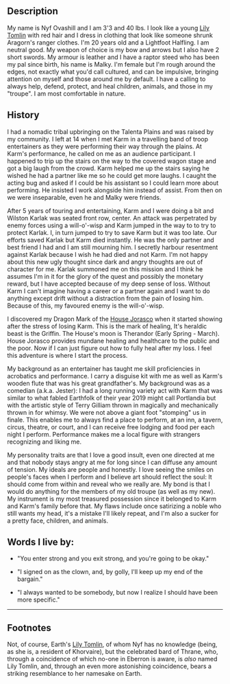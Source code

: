 ﻿## Description 

My name is Nyf Ovashill and I am 3'3 and 40 lbs. I look like a young 
[Lily Tomlin](#tomlin_footnote) with red hair and I dress in clothing that look
like someone shrunk Aragorn's ranger clothes. I'm 20 years old and a Lightfoot
Halfling. I am neutral good. My weapon of choice is my bow and arrows but I
also have 2 short swords. My armour is leather and I have a raptor steed who
has been my pal since birth, his name is Malky. I'm female but I'm rough around
the edges, not exactly what you'd call cultured, and can be impulsive, bringing
attention on myself and those around me by default. I have a calling to always
help, defend, protect, and heal children, animals, and those in my "troupe". I
am most comfortable in nature.

## History

I had a nomadic tribal upbringing on the Talenta Plains and was raised by my
community. I left at 14 when I met Karm in a travelling band of troop
entertainers as they were performing their way through the plains. At Karm's
performance, he called on me as an audience participant. I happened to trip up
the stairs on the way to the covered wagon stage and got a big laugh from the
crowd. Karm helped me up the stairs saying he wished he had a partner like me
so he could get more laughs. I caught the acting bug and asked if I could be
his assistant so I could learn more about performing. He insisted I work
alongside him instead of assist. From then on we were inseparable, even he and
Malky were friends.


After 5 years of touring and entertaining, Karm and I were doing a bit and
Wilston Karlak was seated front row, center. An attack was perpetrated by enemy
forces using a will-o'-wisp and Karm jumped in the way to to try to protect
Karlak. I, in turn jumped to try to save Karm but it was too late. Our efforts
saved Karlak but Karm died instantly. He was the only partner and best friend I
had and I am still mourning him. I secretly harbour resentment against Karlak
because I wish he had died and not Karm. I'm not happy about this new ugly
thought since dark and angry thoughts are out of character for me. Karlak
summoned me on this mission and I think he assumes I'm in it for the glory of
the quest and possibly the monetary reward, but I have accepted because of my
deep sense of loss. Without Karm I can't imagine having a career or a partner
again and I want to do anything except drift without a distraction from the
pain of losing him. Because of this, my favoured enemy is the will-o'-wisp. 


I discovered my Dragon Mark of the 
[House Jorasco](https://eberron.fandom.com/wiki/House_Jorasco) 
when it started showing after
the stress of losing Karm. This is the mark of healing, It's heraldic beast is
the Griffin. The House's moon is Therandor (Early Spring - March). House
Jorasco provides mundane healing and healthcare to the public and the poor. Now
if I can just figure out how to fully heal after my loss. I feel this adventure
is where I start the process.


My background as an entertainer has taught me skill proficiencies in acrobatics
and performance. I carry a disguise kit with me as well as Karm's wooden flute
that was his great grandfather's. My background was as a comedian (a.k.a.
Jester): I had a long running variety act with Karm that was similar to what
fabled Earthfolk of their year 2019 might call Portlandia but with the artistic
style of Terry Gilliam thrown in magically and mechanically thrown in for
whimsy. We were not above a giant foot "stomping" us in finale. This enables me
to always find a place to perform, at an inn, a tavern, circus, theatre, or
court, and I can receive free lodging and food per each night I perform.
Performance makes me a local figure with strangers recognizing and liking me. 


My personality traits are that I love a good insult, even one directed at me
and that nobody stays angry at me for long since I can diffuse any amount of
tension. My ideals are people and honestly. I love seeing the smiles on
people's faces when I perform and I believe art should reflect the soul: It
should come from within and reveal who we really are. My bond is that I would
do anything for the members of my old troupe (as well as my new). My instrument
is my most treasured possession since it belonged to Karm and Karm's family
before that. My flaws include once satirizing a noble who still wants my
head, it's a mistake I'll likely repeat, and I'm also a sucker for a pretty
face, children, and animals. 


## Words I live by:

* "You enter strong and you exit strong, and you're going to be okay." 

* "I signed on as the clown, and, by golly, I'll keep up my end of the bargain."

* "I always wanted to be somebody, but now I realize I should have been more
specific."

---

<a name="tomlin_footnote"></a>

## Footnotes

Not, of course, Earth's 
[Lily Tomlin](https://en.wikipedia.org/wiki/Lily_Tomlin), of whom
Nyf has no knowledge (being, as she is, a resident of Khorvaire), but
the celebrated bard of Thrane, who, through a coincidence of which no-one in 
Eberron is aware, is _also_ named Lily Tomlin, and, through an even more 
astonishing coincidence, bears a striking resemblance to her namesake on
Earth. 

